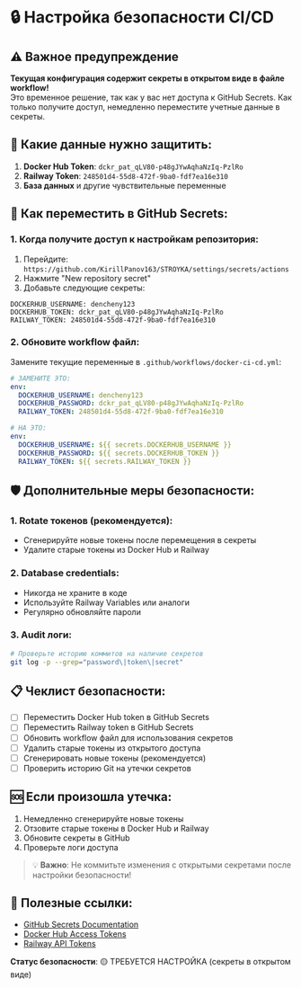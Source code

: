 # 🔒 Настройка безопасности CI/CD

## ⚠️ Важное предупреждение

**Текущая конфигурация содержит секреты в открытом виде в файле workflow!**  
Это временное решение, так как у вас нет доступа к GitHub Secrets. Как только получите доступ, немедленно переместите учетные данные в секреты.

## 🔐 Какие данные нужно защитить:

1. **Docker Hub Token**: `dckr_pat_qLV80-p48gJYwAqhaNzIq-PzlRo`
2. **Railway Token**: `248501d4-55d8-472f-9ba0-fdf7ea16e310`
3. **База данных** и другие чувствительные переменные

## 🚀 Как переместить в GitHub Secrets:

### 1. Когда получите доступ к настройкам репозитория:

1. Перейдите: `https://github.com/KirillPanov163/STROYKA/settings/secrets/actions`
2. Нажмите "New repository secret"
3. Добавьте следующие секреты:

```
DOCKERHUB_USERNAME: dencheny123
DOCKERHUB_TOKEN: dckr_pat_qLV80-p48gJYwAqhaNzIq-PzlRo
RAILWAY_TOKEN: 248501d4-55d8-472f-9ba0-fdf7ea16e310
```

### 2. Обновите workflow файл:

Замените текущие переменные в `.github/workflows/docker-ci-cd.yml`:

```yaml
# ЗАМЕНИТЕ ЭТО:
env:
  DOCKERHUB_USERNAME: dencheny123
  DOCKERHUB_PASSWORD: dckr_pat_qLV80-p48gJYwAqhaNzIq-PzlRo
  RAILWAY_TOKEN: 248501d4-55d8-472f-9ba0-fdf7ea16e310

# НА ЭТО:
env:
  DOCKERHUB_USERNAME: ${{ secrets.DOCKERHUB_USERNAME }}
  DOCKERHUB_PASSWORD: ${{ secrets.DOCKERHUB_TOKEN }}
  RAILWAY_TOKEN: ${{ secrets.RAILWAY_TOKEN }}
```

## 🛡️ Дополнительные меры безопасности:

### 1. Rotate токенов (рекомендуется):
- Сгенерируйте новые токены после перемещения в секреты
- Удалите старые токены из Docker Hub и Railway

### 2. Database credentials:
- Никогда не храните в коде
- Используйте Railway Variables или аналоги
- Регулярно обновляйте пароли

### 3. Audit логи:
```bash
# Проверьте историю коммитов на наличие секретов
git log -p --grep="password\|token\|secret"
```

## 📋 Чеклист безопасности:

- [ ] Переместить Docker Hub token в GitHub Secrets
- [ ] Переместить Railway token в GitHub Secrets  
- [ ] Обновить workflow файл для использования секретов
- [ ] Удалить старые токены из открытого доступа
- [ ] Сгенерировать новые токены (рекомендуется)
- [ ] Проверить историю Git на утечки секретов

## 🆘 Если произошла утечка:

1. Немедленно сгенерируйте новые токены
2. Отзовите старые токены в Docker Hub и Railway
3. Обновите секреты в GitHub
4. Проверьте логи доступа

> 💡 **Важно**: Не коммитьте изменения с открытыми секретами после настройки безопасности!

## 🔗 Полезные ссылки:

- [GitHub Secrets Documentation](https://docs.github.com/en/actions/security-guides/encrypted-secrets)
- [Docker Hub Access Tokens](https://docs.docker.com/docker-hub/access-tokens/)
- [Railway API Tokens](https://docs.railway.app/develop/api)

**Статус безопасности**: 🟡 ТРЕБУЕТСЯ НАСТРОЙКА (секреты в открытом виде)